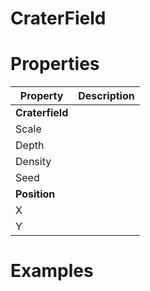 # CraterField


# Properties


| Property | Description| 
| -------- | -----------|
| **Craterfield** |  |
| Scale |  |
| Depth |  |
| Density |  |
| Seed |  |
| **Position** |  |
| X |  |
| Y |  |




# Examples

